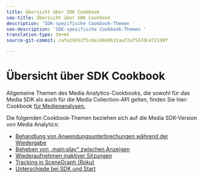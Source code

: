 ```yaml
---
title: Übersicht über SDK Cookbook
seo-title: Übersicht über SDK Cookbook
description: 'SDK-spezifische Cookbook-Themen '
seo-description: 'SDK-spezifische Cookbook-Themen '
translation-type: tm+mt
source-git-commit: cafe29452f5c0a14849b15aaf2af557dc4721d9f

---
```



# Übersicht über SDK Cookbook

Allgemeine Themen des Media Analytics-Cookbooks, die sowohl für das Media SDK als auch für die Media Collection-API gelten, finden Sie hier: Cookbook [für Medienanalysen.](/help/media-analytics-cookbook/cookbook-overview.md)

Die folgenden Cookbook-Themen beziehen sich auf die Media SDK-Version von Media Analytics:

* [Behandlung von Anwendungsunterbrechungen während der Wiedergabe](/help/sdk-implement/cookbook/app-interrupts.md)
* [Beheben von „main:play“ zwischen Anzeigen](/help/sdk-implement/cookbook/fix-ad-play-ad.md)
* [Wiederaufnehmen inaktiver Sitzungen](/help/sdk-implement/cookbook/resuming-inactive.md)
* [Tracking in SceneGraph (Roku)](/help/sdk-implement/cookbook/sdk-track-scenegraph.md)
* [Unterschiede bei SDK und Start](/help/sdk-implement/cookbook/sdk-vs-launch-qoe.md)
